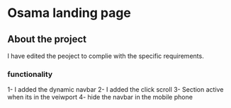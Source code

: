 # Osama landing page


## About the project
I have edited the peoject to complie with the specific requirements.

### functionality
1- I added the dynamic navbar
2- I added the click scroll
3- Section active when its in the veiwport
4- hide the navbar in the mobile phone

